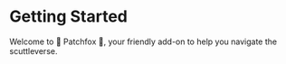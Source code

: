 # Getting Started

Welcome to 🦊 Patchfox 🦊, your friendly add-on to help you navigate the scuttleverse.
